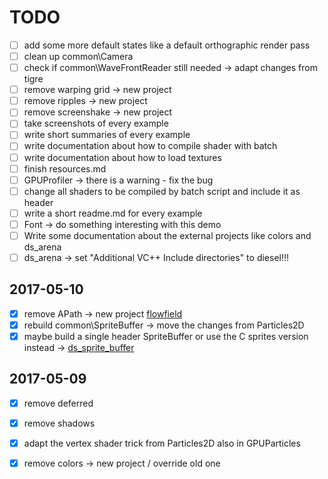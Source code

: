 # TODO

- [ ] add some more default states like a default orthographic render pass
- [ ] clean up common\Camera
- [ ] check if common\WaveFrontReader still needed -> adapt changes from tigre
- [ ] remove warping grid -> new project
- [ ] remove ripples -> new project
- [ ] remove screenshake -> new project
- [ ] take screenshots of every example
- [ ] write short summaries of every example
- [ ] write documentation about how to compile shader with batch 
- [ ] write documentation about how to load textures
- [ ] finish resources.md
- [ ] GPUProfiler -> there is a warning - fix the bug
- [ ] change all shaders to be compiled by batch script and include it as header
- [ ] write a short readme.md for every example
- [ ] Font -> do something interesting with this demo
- [ ] Write some documentation about the external projects like colors and ds_arena
- [ ] ds_arena -> set "Additional VC++ Include directories" to diesel!!!

## 2017-05-10
- [x] remove APath -> new project [flowfield](https://github.com/amecky/flowfield)
- [x] rebuild common\SpriteBuffer -> move the changes from Particles2D
- [x] maybe build a single header SpriteBuffer or use the C sprites version instead -> [ds_sprite_buffer](https://github.com/amecky/ds_sprite_buffer)

## 2017-05-09
- [x] remove deferred
- [x] remove shadows
- [x] adapt the vertex shader trick from Particles2D also in GPUParticles
- [x] remove colors -> new project / override old one
 